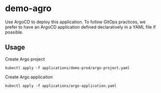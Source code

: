 # demo-agro
Use ArgoCD to deploy this application. To follow GitOps practices, we prefer to have an ArgoCD application defined declaratively in a YAML file if possible.

## Usage

Create Argo project
```
kubectl apply -f applications/demo-prod/argo-project.yaml
```

Create Argo applicaiton
```
kubectl apply -f applications/argo-application.yaml
```

